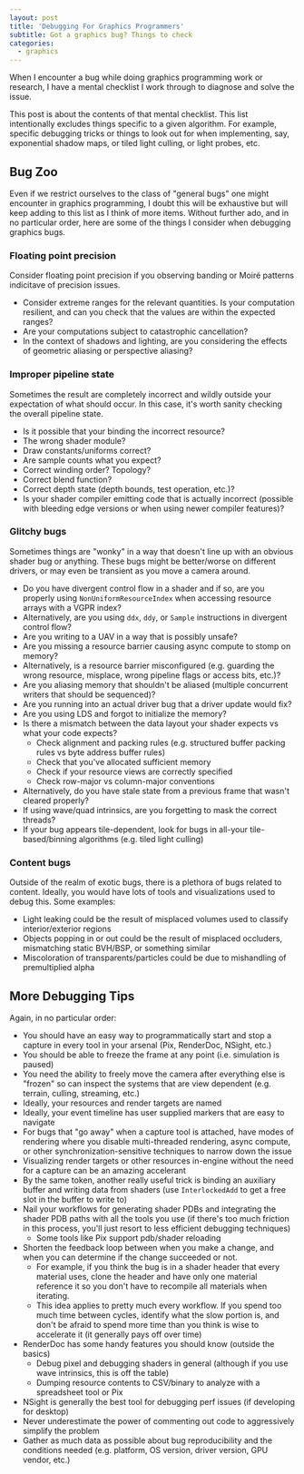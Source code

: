 ```yaml
---
layout: post
title: 'Debugging For Graphics Programmers'
subtitle: Got a graphics bug? Things to check
categories:
  - graphics
---
```


When I encounter a bug while doing graphics programming work or research, I have a mental checklist I work through to diagnose and solve the issue.

This post is about the contents of that mental checklist. This list intentionally excludes things specific to a given algorithm. For example, specific debugging tricks or things to look out for when
implementing, say, exponential shadow maps, or tiled light culling, or light probes, etc.

## Bug Zoo

Even if we restrict ourselves to the class of "general bugs" one might encounter in graphics programming, I doubt this will be exhaustive but will keep adding to this list as I think of more items. Without further ado, and in no particular order, here are some of the things I consider when debugging graphics bugs.

### Floating point precision

Consider floating point precision if you observing banding or Moiré patterns indicitave of precision issues.

- Consider extreme ranges for the relevant quantities. Is your computation resilient, and can you check that the values are within the expected ranges?
- Are your computations subject to catastrophic cancellation?
- In the context of shadows and lighting, are you considering the effects of geometric aliasing or perspective aliasing?

### Improper pipeline state

Sometimes the result are completely incorrect and wildly outside your expectation of what should occur. In this case, it's worth sanity checking the overall pipeline state.

- Is it possible that your binding the incorrect resource?
- The wrong shader module?
- Draw constants/uniforms correct?
- Are sample counts what you expect?
- Correct winding order? Topology?
- Correct blend function?
- Correct depth state (depth bounds, test operation, etc.)?
- Is your shader compiler emitting code that is actually incorrect (possible with bleeding edge versions or when using newer compiler features)?

### Glitchy bugs

Sometimes things are "wonky" in a way that doesn't line up with an obvious shader bug or anything. These bugs might be better/worse on different drivers, or may even be transient as you move a camera around.

- Do you have divergent control flow in a shader and if so, are you properly using `NonUniformResourceIndex` when accessing resource arrays with a VGPR index?
- Alternatively, are you using `ddx`, `ddy`, or `Sample` instructions in divergent control flow?
- Are you writing to a UAV in a way that is possibly unsafe?
- Are you missing a resource barrier causing async compute to stomp on memory?
- Alternatively, is a resource barrier misconfigured (e.g. guarding the wrong resource, misplace, wrong pipeline flags or access bits, etc.)?
- Are you aliasing memory that shouldn't be aliased (multiple concurrent writers that should be sequenced)?
- Are you running into an actual driver bug that a driver update would fix?
- Are you using LDS and forgot to initialize the memory?
- Is there a mismatch between the data layout your shader expects vs what your code expects?
  - Check alignment and packing rules (e.g. structured buffer packing rules vs byte address buffer rules)
  - Check that you've allocated sufficient memory
  - Check if your resource views are correctly specified
  - Check row-major vs column-major conventions
- Alternatively, do you have stale state from a previous frame that wasn't cleared properly?
- If using wave/quad intrinsics, are you forgetting to mask the correct threads?
- If your bug appears tile-dependent, look for bugs in all-your tile-based/binning algorithms (e.g. tiled light culling)

### Content bugs

Outside of the realm of exotic bugs, there is a plethora of bugs related to content. Ideally, you would have lots of tools and visualizations used to debug this. Some examples:

- Light leaking could be the result of misplaced volumes used to classify interior/exterior regions
- Objects popping in or out could be the result of misplaced occluders, mismatching static BVH/BSP, or something similar
- Miscoloration of transparents/particles could be due to mishandling of premultiplied alpha

## More Debugging Tips

Again, in no particular order:

- You should have an easy way to programmatically start and stop a capture in every tool in your arsenal (Pix, RenderDoc, NSight, etc.)
- You should be able to freeze the frame at any point (i.e. simulation is paused)
- You need the ability to freely move the camera after everything else is "frozen" so can inspect the systems that are view dependent (e.g. terrain, culling, streaming, etc.)
- Ideally, your resources and render targets are named
- Ideally, your event timeline has user supplied markers that are easy to navigate
- For bugs that "go away" when a capture tool is attached, have modes of rendering where you disable multi-threaded rendering, async compute, or other synchronization-sensitive techniques to narrow down the issue
- Visualizing render targets or other resources in-engine without the need for a capture can be an amazing accelerant
- By the same token, another really useful trick is binding an auxiliary buffer and writing data from shaders (use `InterlockedAdd` to get a free slot in the buffer to write to)
- Nail your workflows for generating shader PDBs and integrating the shader PDB paths with all the tools you use (if there's too much friction in this process, you'll just resort to less efficient debugging techniques)
  - Some tools like Pix support pdb/shader reloading
- Shorten the feedback loop between when you make a change, and when you can determine if the change succeeded or not.
  - For example, if you think the bug is in a shader header that every material uses, clone the header and have only one material reference it so you don't have to recompile all materials when iterating.
  - This idea applies to pretty much every workflow. If you spend too much time between cycles, identify what the slow portion is, and don't be afraid to spend more time than you think is wise to accelerate it (it generally pays off over time)
- RenderDoc has some handy features you should know (outside the basics)
  - Debug pixel and debugging shaders in general (although if you use wave intrinsics, this is off the table)
  - Dumping resource contents to CSV/binary to analyze with a spreadsheet tool or Pix
- NSight is generally the best tool for debugging perf issues (if developing for desktop)
- Never underestimate the power of commenting out code to aggressively simplify the problem
- Gather as much data as possible about bug reproducibility and the conditions needed (e.g. platform, OS version, driver version, GPU vendor, etc.)